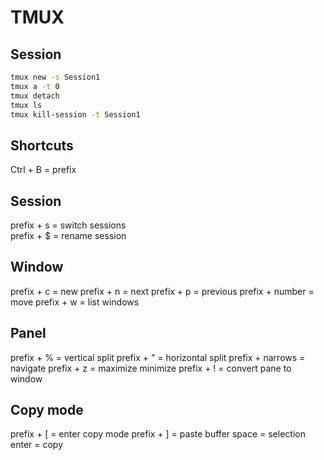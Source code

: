 # TMUX

## Session

````sh
tmux new -s Session1
tmux a -t 0
tmux detach
tmux ls
tmux kill-session -t Session1
````

## Shortcuts
Ctrl + B 			= prefix

## Session
prefix + s = switch sessions<br>
prefix + $ = rename session

## Window
prefix + c 			= new
prefix + n 			= next
prefix + p 			= previous
prefix + number = move
prefix + w			= list windows

## Panel
prefix + % 		    = vertical split
prefix + " 		    = horizontal split
prefix + narrows  = navigate
prefix + z 		    = maximize minimize
prefix + !				= convert pane to window

## Copy mode
prefix + [ = enter copy mode
prefix + ] = paste buffer
space 		 = selection
enter			 = copy

